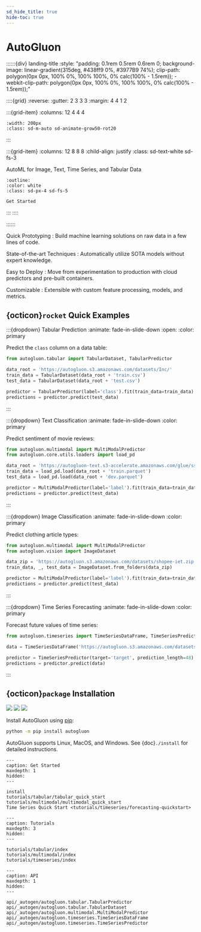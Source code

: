```yaml
---
sd_hide_title: true
hide-toc: true
---
```


# AutoGluon

::::::{div} landing-title
:style: "padding: 0.1rem 0.5rem 0.6rem 0; background-image: linear-gradient(315deg, #438ff9 0%, #3977B9 74%); clip-path: polygon(0px 0px, 100% 0%, 100% 100%, 0% calc(100% - 1.5rem)); -webkit-clip-path: polygon(0px 0px, 100% 0%, 100% 100%, 0% calc(100% - 1.5rem));"

::::{grid}
:reverse:
:gutter: 2 3 3 3
:margin: 4 4 1 2

:::{grid-item}
:columns: 12 4 4 4

```{image} ./_static/autogluon-s.png
:width: 200px
:class: sd-m-auto sd-animate-grow50-rot20
```
:::

:::{grid-item}
:columns: 12 8 8 8
:child-align: justify
:class: sd-text-white sd-fs-3

AutoML for Image, Text, Time Series, and Tabular Data

```{button-link} tutorials/tabular/tabular_quick_start.html
:outline:
:color: white
:class: sd-px-4 sd-fs-5

Get Started
```

:::
::::

::::::

Quick Prototyping 
: Build machine learning solutions on raw data in a few lines of code.

State-of-the-art Techniques
: Automatically utilize SOTA models without expert knowledge.

Easy to Deploy
: Move from experimentation to production with cloud predictors and pre-built containers.

Customizable
: Extensible with custom feature processing, models, and metrics.

## {octicon}`rocket` Quick Examples

:::{dropdown} Tabular Prediction
:animate: fade-in-slide-down
:open:
:color: primary

Predict the `class` column on a data table:

```python
from autogluon.tabular import TabularDataset, TabularPredictor

data_root = 'https://autogluon.s3.amazonaws.com/datasets/Inc/'
train_data = TabularDataset(data_root + 'train.csv')
test_data = TabularDataset(data_root + 'test.csv')

predictor = TabularPredictor(label='class').fit(train_data=train_data)
predictions = predictor.predict(test_data)
```
:::


:::{dropdown} Text Classification
:animate: fade-in-slide-down
:color: primary

Predict sentiment of movie reviews:

```python
from autogluon.multimodal import MultiModalPredictor
from autogluon.core.utils.loaders import load_pd

data_root = 'https://autogluon-text.s3-accelerate.amazonaws.com/glue/sst/'
train_data = load_pd.load(data_root + 'train.parquet')
test_data = load_pd.load(data_root + 'dev.parquet')

predictor = MultiModalPredictor(label='label').fit(train_data=train_data)
predictions = predictor.predict(test_data)
```
:::

:::{dropdown} Image Classification
:animate: fade-in-slide-down
:color: primary

Predict clothing article types:

```python
from autogluon.multimodal import MultiModalPredictor
from autogluon.vision import ImageDataset

data_zip = 'https://autogluon.s3.amazonaws.com/datasets/shopee-iet.zip'
train_data, _, test_data = ImageDataset.from_folders(data_zip)

predictor = MultiModalPredictor(label='label').fit(train_data=train_data)
predictions = predictor.predict(test_data)
```
:::


:::{dropdown} Time Series Forecasting
:animate: fade-in-slide-down
:color: primary

Forecast future values of time series:

```python
from autogluon.timeseries import TimeSeriesDataFrame, TimeSeriesPredictor

data = TimeSeriesDataFrame('https://autogluon.s3.amazonaws.com/datasets/timeseries/m4_hourly/train.csv')

predictor = TimeSeriesPredictor(target='target', prediction_length=48).fit(data)
predictions = predictor.predict(data)
```
:::


## {octicon}`package` Installation

![](https://img.shields.io/pypi/pyversions/autogluon)
![](https://img.shields.io/pypi/v/autogluon.svg)
![](https://img.shields.io/pypi/dm/autogluon)

Install AutoGluon using [pip](https://pip.pypa.io/en/stable/installation/):

```bash
python -m pip install autogluon
```

AutoGluon supports Linux, MacOS, and Windows. See {doc}`./install` for detailed instructions. 


```{toctree}
---
caption: Get Started
maxdepth: 1
hidden:
---

install
tutorials/tabular/tabular_quick_start
tutorials/multimodal/multimodal_quick_start
Time Series Quick Start <tutorials/timeseries/forecasting-quickstart>
```

```{toctree}
---
caption: Tutorials
maxdepth: 3
hidden:
---

tutorials/tabular/index
tutorials/multimodal/index
tutorials/timeseries/index
```

```{toctree}
---
caption: API
maxdepth: 1
hidden:
---

api/_autogen/autogluon.tabular.TabularPredictor
api/_autogen/autogluon.tabular.TabularDataset
api/_autogen/autogluon.multimodal.MultiModalPredictor
api/_autogen/autogluon.timeseries.TimeSeriesDataFrame
api/_autogen/autogluon.timeseries.TimeSeriesPredictor
```
